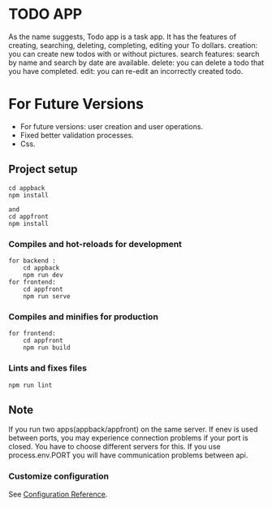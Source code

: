 # TODO APP

As the name suggests, Todo app is a task app.
It has the features of creating, searching, deleting, completing, editing your To dollars.
creation: you can create new todos with or without pictures.
search features: search by name and search by date are available.
delete: you can delete a todo that you have completed.
edit: you can re-edit an incorrectly created todo.

# For Future Versions

- For future versions: user creation and user operations.
- Fixed better validation processes.
- Css.

## Project setup

```
cd appback
npm install

and
cd appfront
npm install
```

### Compiles and hot-reloads for development

```
for backend :
    cd appback
    npm run dev
for frontend:
    cd appfront
    npm run serve
```

### Compiles and minifies for production

```
for frontend:
    cd appfront
    npm run build
```

### Lints and fixes files

```
npm run lint
```

## Note

If you run two apps(appback/appfront) on the same server. If enev is used between ports, you may experience connection problems if your port is closed. You have to choose different servers for this. If you use process.env.PORT you will have communication problems between api.

### Customize configuration

See [Configuration Reference](https://cli.vuejs.org/config/).
